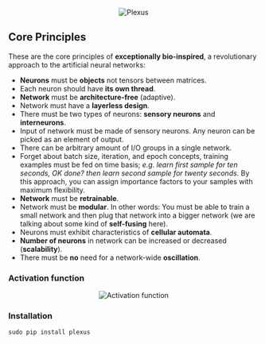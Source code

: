 <p align="center">
  <img src="https://raw.githubusercontent.com/mertyildiran/Plexus/master/docs/img/full.gif" alt="Plexus"/>
</p>

## Core Principles

These are the core principles of **exceptionally bio-inspired**, a revolutionary approach to the artificial neural networks:

 - **Neurons** must be **objects** not tensors between matrices.
 - Each neuron should have **its own thread**.
 - **Network** must be **architecture-free** (adaptive).
 - Network must have a **layerless design**.
 - There must be two types of neurons: **sensory neurons** and **interneurons**.
 - Input of network must be made of sensory neurons. Any neuron can be picked as an element of output.
 - There can be arbitrary amount of I/O groups in a single network.
 - Forget about batch size, iteration, and epoch concepts, training examples must be fed on time basis; *e.g. learn first sample for ten seconds, OK done? then learn second sample for twenty seconds*. By this approach, you can assign importance factors to your samples with maximum flexibility.
 - **Network** must be **retrainable**.
 - Network must be **modular**. In other words: You must be able to train a small network and then plug that network into a bigger network (we are talking about some kind of **self-fusing** here).
 - Neurons must exhibit characteristics of **cellular automata**.
 - **Number of neurons** in network can be increased or decreased (**scalability**).
 - There must be **no** need for a network-wide **oscillation**.

### Activation function

<p align="center">
  <img src="https://raw.githubusercontent.com/mertyildiran/Plexus/master/docs/img/activation-big.png" alt="Activation function"/>
</p>

### Installation

```Shell
sudo pip install plexus
```
